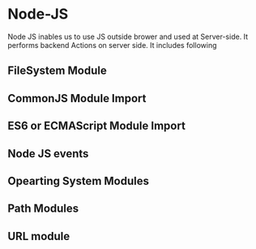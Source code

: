 # Node-JS
Node JS inables us to use JS outside brower and used at Server-side. It performs backend Actions on server side. 
It includes following
## FileSystem  Module
## CommonJS Module Import
## ES6 or ECMAScript Module Import
## Node JS events
## Opearting System Modules
## Path Modules
## URL module
